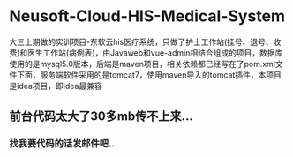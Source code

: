 # Neusoft-Cloud-HIS-Medical-System
大三上期做的实训项目-东软云his医疗系统，只做了护士工作站(挂号、退号、收费)和医生工作站(病例表)，由Javaweb和vue-admin相结合组成的项目，数据库使用的是mysql5.0版本，后端是maven项目，相关依赖都已经写在了pom.xml文件下面，服务端软件采用的是tomcat7，使用maven导入的tomcat插件，本项目是idea项目，即idea最兼容

## 前台代码太大了30多mb传不上来...
### 找我要代码的话发邮件吧...
